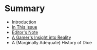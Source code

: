 # Summary

* [Introduction](README.md)
* [In This Issue](contents.md)
* [Editor's Note](editors_note.md)
* [A Gamer's Insight into Reality](vosburgh-gamer-insight-reality.md)
* A (Marginally Adequate) History of Dice

